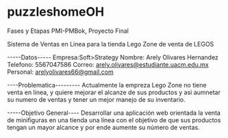 # puzzleshomeOH
Fases y Etapas PMI-PMBok, Proyecto Final

Sistema de Ventas en Linea para la tienda Lego Zone de venta de LEGOS 


-----Datos-----
Empresa:Soft>Strategy
Nombre: Arely Olivares Hernandez
Telefono: 5567047586
Correo: arely.olivares@estudiante.uacm.edu.mx
Personal: arelyolivares66@gmail.com

----Problematica---------
Actualmente la empreza Lego Zone no tiene venta en linea, y quiere mejorar el alcanze de sus productos y asi aumnetar su numero de ventas y tener un mejor manejo de su inventario.

-----Objetivo General----
Desarrollar una aplicación web orientada la venta de minifiguras en una tienda una línea con el objetivo de que sus productos tengan un mayor alcance y por ende aumente su número de ventas. 
